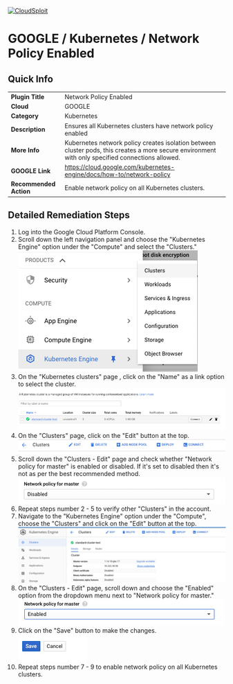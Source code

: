 [![CloudSploit](https://cloudsploit.com/img/logo-new-big-text-100.png "CloudSploit")](https://cloudsploit.com)

# GOOGLE / Kubernetes / Network Policy Enabled

## Quick Info

| | |
|-|-|
| **Plugin Title** | Network Policy Enabled |
| **Cloud** | GOOGLE |
| **Category** | Kubernetes |
| **Description** | Ensures all Kubernetes clusters have network policy enabled |
| **More Info** | Kubernetes network policy creates isolation between cluster pods, this creates a more secure environment with only specified connections allowed. |
| **GOOGLE Link** | https://cloud.google.com/kubernetes-engine/docs/how-to/network-policy |
| **Recommended Action** | Enable network policy on all Kubernetes clusters. |

## Detailed Remediation Steps
1. Log into the Google Cloud Platform Console.
2. Scroll down the left navigation panel and choose the "Kubernetes Engine" option under the "Compute" and select the "Clusters." </br> <img src="/resources/google/kubernetes/network-policy-enabled/step2.png"/>
3. On the "Kubernetes clusters" page , click on the "Name" as a link option to select the cluster.</br> <img src="/resources/google/kubernetes/network-policy-enabled/step3.png"/>
4. On the "Clusters" page, click on the "Edit" button at the top.</br> <img src="/resources/google/kubernetes/network-policy-enabled/step4.png"/>
5. Scroll down the "Clusters - Edit" page and check whether "Network policy for master" is enabled or disabled. If it's set to disabled then it's not as per the best recommended method.</br> <img src="/resources/google/kubernetes/network-policy-enabled/step5.png"/>
6. Repeat steps number 2 - 5 to verify other "Clusters" in the account.</br>
7. Navigate to the "Kubernetes Engine" option under the "Compute", choose the "Clusters" and click on the "Edit" button at the top.</br> <img src="/resources/google/kubernetes/network-policy-enabled/step7.png"/>
8. On the "Clusters - Edit" page, scroll down and choose the "Enabled" option from the dropdown menu next to "Network policy for master."</br> <img src="/resources/google/kubernetes/network-policy-enabled/step8.png"/>
9. Click on the "Save" button to make the changes.</br> <img src="/resources/google/kubernetes/network-policy-enabled/step9.png"/>
10. Repeat steps number 7 - 9 to enable network policy on all Kubernetes clusters. </br>



